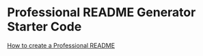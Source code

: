 # Professional README Generator Starter Code


[How to create a Professional README](https://coding-boot-camp.github.io/full-stack/github/professional-readme-guide)
